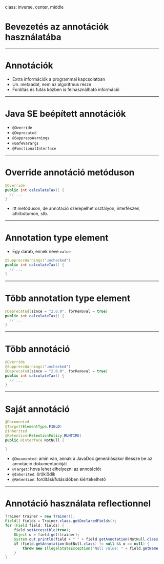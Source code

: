 class: inverse, center, middle

# Bevezetés az annotációk használatába

---
# Annotációk

* Extra információk a programmal kapcsolatban
* Un. metaadat, nem az algoritmus része
* Fordítás és futás közben is felhasználható információ

---

# Java SE beépített annotációk

* `@Override`
* `@Deprecated`
* `@SuppressWarnings`
* `@SafeVarargs`
* `@FunctionalInterface`

---

# Override annotáció metóduson

```java
@Override
public int calculateTax() {
  // ...
}
```

* Itt metóduson, de annotáció szerepelhet osztályon, interfészen, attribútumon, stb.

---

# Annotation type element

* Egy darab, ennek neve `value`

```java
@SuppressWarnings("unchecked")
public int calculateTax() {
  // ...
}
```

---

# Több annotation type element

```java
@Deprecated(since = "2.0.0", forRemoval = true)
public int calculateTax() {
  // ...
}
```

---

# Több annotáció

```java
@Override
@SuppressWarnings("unchecked")
@Deprecated(since = "2.0.0", forRemoval = true)
public int calculateTax() {
  // ...
}
```

---

# Saját annotáció


```java
@Documented
@Target(ElementType.FIELD)
@Inherited
@Retention(RetentionPolicy.RUNTIME)
public @interface NotNull {

}
```

* `@Documented`: amin van, annak a JavaDoc generálásakor illessze be az annotáció dokumentációját
* `@Target`: hova lehet elhelyezni az annotációt
* `@Inherited`: öröklődik
* `@Retention`: fordítási/futásidőben kiértékelhető


---

# Annotáció használata reflectionnel

```java
Trainer trainer = new Trainer();
Field[] fields = Trainer.class.getDeclaredFields();
for (Field field: fields) {
    field.setAccessible(true);
    Object o = field.get(trainer);
    System.out.println(field + " " + field.getAnnotation(NotNull.class));
    if (field.getAnnotation(NotNull.class) != null && o == null) {
        throw new IllegalStateException("Null value: " + field.getName());
    }
}
```
